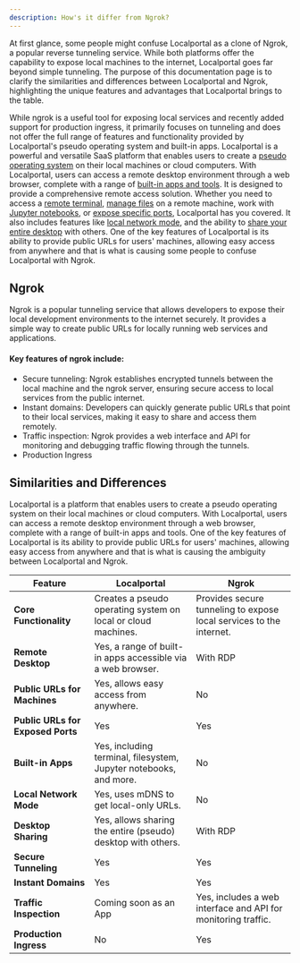 ```yaml
---
description: How's it differ from Ngrok?
---
```


At first glance, some people might confuse Localportal as a clone of Ngrok, a popular reverse tunneling service. While both platforms offer the capability to expose local machines to the internet, Localportal goes far beyond simple tunneling. The purpose of this documentation page is to clarify the similarities and differences between Localportal and Ngrok, highlighting the unique features and advantages that Localportal brings to the table.

While ngrok is a useful tool for exposing local services and recently added support for production ingress, it primarily focuses on tunneling and does not offer the full range of features and functionality provided by Localportal's pseudo operating system and built-in apps. Localportal is a powerful and versatile SaaS platform that enables users to create a [pseudo operating system](/docs/core-concepts/pseudo-os/) on their local machines or cloud computers. With Localportal, users can access a remote desktop environment through a web browser, complete with a range of [built-in apps and tools](/docs/apps/). It is designed to provide a comprehensive remote access solution. Whether you need to access a [remote terminal](/docs/apps/terminal/), [manage files](/docs/apps/filesystem) on a remote machine, work with [Jupyter notebooks](/docs/apps/jupyter-notebook/), or [expose specific ports](/docs/apps/expose-port/), Localportal has you covered. It also includes features like [local network mode](/docs/core-concepts/local-only/), and the ability to [share your entire desktop](/docs/desktop-sharing/desktop-sharing/) with others. One of the key features of Localportal is its ability to provide public URLs for users' machines, allowing easy access from anywhere and that is what is causing some people to confuse Localportal with Ngrok.

## Ngrok

Ngrok is a popular tunneling service that allows developers to expose their local development environments to the internet securely. It provides a simple way to create public URLs for locally running web services and applications.

#### Key features of ngrok include:

- Secure tunneling: Ngrok establishes encrypted tunnels between the local machine and the ngrok server, ensuring secure access to local services from the public internet.
- Instant domains: Developers can quickly generate public URLs that point to their local services, making it easy to share and access them remotely.
- Traffic inspection: Ngrok provides a web interface and API for monitoring and debugging traffic flowing through the tunnels.
- Production Ingress


## Similarities and Differences

Localportal is a platform that enables users to create a pseudo operating system on their local machines or cloud computers. With Localportal, users can access a remote desktop environment through a web browser, complete with a range of built-in apps and tools. One of the key features of Localportal is its ability to provide public URLs for users' machines, allowing easy access from anywhere and that is what is causing the ambiguity between Localportal and Ngrok.

| Feature                            | Localportal                                                      | Ngrok                                                                               |
|------------------------------------|------------------------------------------------------------------|-------------------------------------------------------------------------------------|
| **Core Functionality**             | Creates a pseudo operating system on local or cloud machines.    | Provides secure tunneling to expose local services to the internet.                 |
| **Remote Desktop**                 | Yes, a range of built-in apps accessible via a web browser.      | With RDP                                                                            |
| **Public URLs for Machines**       | Yes, allows easy access from anywhere.                           | No                                       |
| **Public URLs for Exposed Ports**  | Yes                                                              | Yes                                       |
| **Built-in Apps**                  | Yes, including terminal, filesystem, Jupyter notebooks, and more.| No                                                                    |
| **Local Network Mode**             | Yes, uses mDNS to get local-only URLs.                           | No                                                                          |
| **Desktop Sharing**                | Yes, allows sharing the entire (pseudo) desktop with others.     | With RDP                                                       |
| **Secure Tunneling**               | Yes                                                              | Yes                                    |
| **Instant Domains**                | Yes                                                              | Yes                         |
| **Traffic Inspection**             | Coming soon as an App                                            | Yes, includes a web interface and API for monitoring traffic.   |
| **Production Ingress**             | No                                                               | Yes                   |



